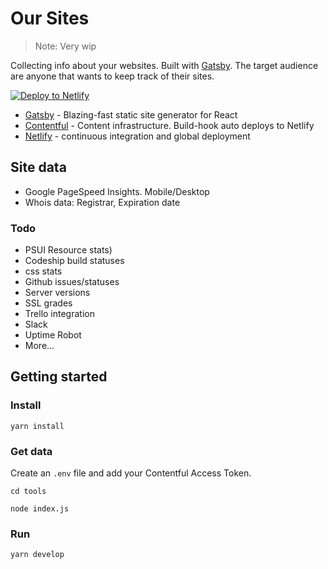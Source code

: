 # Our Sites

> Note: Very wip

Collecting info about your websites. Built with [Gatsby](https://www.gatsbyjs.org/). The target audience are anyone that wants to keep track of their sites.

[![Deploy to Netlify](https://www.netlify.com/img/deploy/button.svg)](https://app.netlify.com/start/deploy?repository=https://github.com/urre/oursites)

* [Gatsby](https://www.gatsbyjs.org/) - Blazing-fast static site generator for React
* [Contentful](https://contentful.com) - Content infrastructure. Build-hook auto deploys to Netlify
* [Netlify](https://netlify.com) - continuous integration and global deployment

## Site data

* Google PageSpeed Insights. Mobile/Desktop
* Whois data: Registrar, Expiration date

### Todo

* PSUI Resource stats)
* Codeship build statuses
* css stats
* Github issues/statuses
* Server versions
* SSL grades
* Trello integration
* Slack
* Uptime Robot
* More...

## Getting started

### Install

    yarn install

### Get data

Create an `.env` file and add your Contentful Access Token.

    cd tools

    node index.js

### Run

    yarn develop
